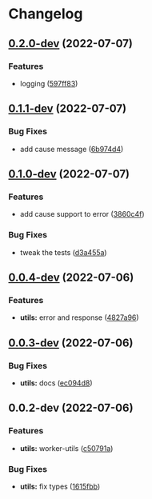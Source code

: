 # Changelog

## [0.2.0-dev](https://github.com/web3-storage/workers/compare/worker-utils-v0.1.1-dev...worker-utils-v0.2.0-dev) (2022-07-07)


### Features

* logging ([597ff83](https://github.com/web3-storage/workers/commit/597ff839ec3eabc4178f63a0cdbc516c00c5515e))

## [0.1.1-dev](https://github.com/web3-storage/workers/compare/worker-utils-v0.1.0-dev...worker-utils-v0.1.1-dev) (2022-07-07)


### Bug Fixes

* add cause message ([6b974d4](https://github.com/web3-storage/workers/commit/6b974d4c2fdeea662ac294631317805b7b80d9e3))

## [0.1.0-dev](https://github.com/web3-storage/workers/compare/worker-utils-v0.0.4-dev...worker-utils-v0.1.0-dev) (2022-07-07)


### Features

* add cause support to error ([3860c4f](https://github.com/web3-storage/workers/commit/3860c4f897cd3f57938cd0197b5dc5278acabbcd))


### Bug Fixes

* tweak the tests ([d3a455a](https://github.com/web3-storage/workers/commit/d3a455adea0bac6a157a579c1d02a78c9cc20b9f))

## [0.0.4-dev](https://github.com/web3-storage/workers/compare/worker-utils-v0.0.3-dev...worker-utils-v0.0.4-dev) (2022-07-06)


### Features

* **utils:** error and response ([4827a96](https://github.com/web3-storage/workers/commit/4827a96d3a09e94223a6359b811b41e4723ac4e9))

## [0.0.3-dev](https://github.com/web3-storage/workers/compare/worker-utils-v0.0.2-dev...worker-utils-v0.0.3-dev) (2022-07-06)


### Bug Fixes

* **utils:** docs ([ec094d8](https://github.com/web3-storage/workers/commit/ec094d87a5c7f2d87f875156dbf150602a7a948c))

## 0.0.2-dev (2022-07-06)


### Features

* **utils:** worker-utils ([c50791a](https://github.com/web3-storage/workers/commit/c50791a7d550f04c9be0bb6e2bde085630ee9f39))


### Bug Fixes

* **utils:** fix types ([1615fbb](https://github.com/web3-storage/workers/commit/1615fbb5d691fca22c60fd44d871a18af88137a1))
